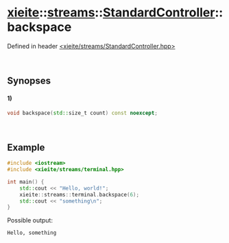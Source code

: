 # [xieite](../../../xieite.md)\:\:[streams](../../../streams.md)\:\:[StandardController](../../StandardController.md)\:\:backspace
Defined in header [<xieite/streams/StandardController.hpp>](../../../../include/xieite/streams/StandardController.hpp)

&nbsp;

## Synopses
#### 1)
```cpp
void backspace(std::size_t count) const noexcept;
```

&nbsp;

## Example
```cpp
#include <iostream>
#include <xieite/streams/terminal.hpp>

int main() {
    std::cout << "Hello, world!";
    xieite::streams::terminal.backspace(6);
    std::cout << "something\n";
}
```
Possible output:
```
Hello, something
```

